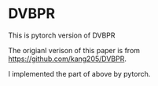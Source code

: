 # DVBPR
This is pytorch version of DVBPR

The origianl verison of this paper is from https://github.com/kang205/DVBPR.

I implemented the part of above by pytorch.
